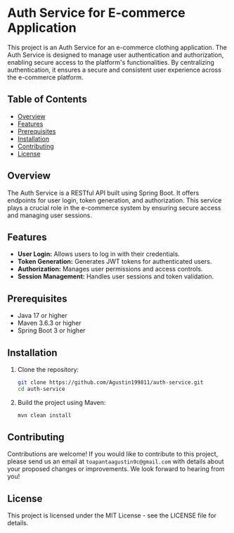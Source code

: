 # Auth Service for E-commerce Application

This project is an Auth Service for an e-commerce clothing application. The Auth Service is designed to manage user authentication and authorization, enabling secure access to the platform's functionalities. By centralizing authentication, it ensures a secure and consistent user experience across the e-commerce platform.

## Table of Contents

- [Overview](#overview)
- [Features](#features)
- [Prerequisites](#prerequisites)
- [Installation](#installation)
- [Contributing](#contributing)
- [License](#license)

## Overview

The Auth Service is a RESTful API built using Spring Boot. It offers endpoints for user login, token generation, and authorization. This service plays a crucial role in the e-commerce system by ensuring secure access and managing user sessions.

## Features

- **User Login:** Allows users to log in with their credentials.
- **Token Generation:** Generates JWT tokens for authenticated users.
- **Authorization:** Manages user permissions and access controls.
- **Session Management:** Handles user sessions and token validation.

## Prerequisites

- Java 17 or higher
- Maven 3.6.3 or higher
- Spring Boot 3 or higher

## Installation

1. Clone the repository:

    ```sh
    git clone https://github.com/Agustin199811/auth-service.git
    cd auth-service
    ```

2. Build the project using Maven:

    ```sh
    mvn clean install
    ```

## Contributing

Contributions are welcome! If you would like to contribute to this project, please send us an email at
`toapantaagustin9c@gmail.com` with details about your proposed changes or improvements. We look forward to hearing from you!

## License

This project is licensed under the MIT License - see the LICENSE file for details.
